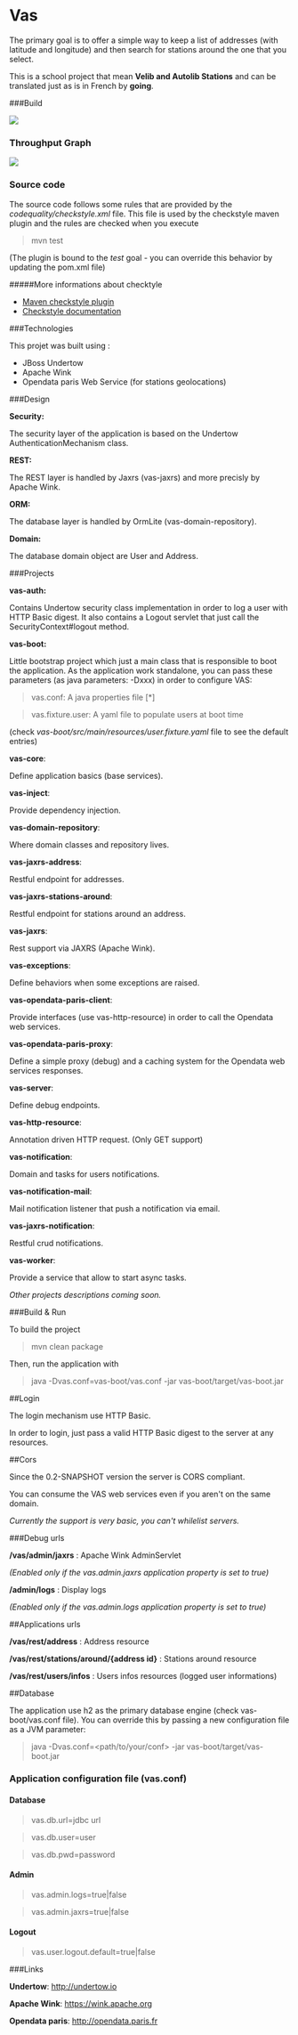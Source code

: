 # Vas

The primary goal is to offer a simple way to keep a list of addresses (with latitude and longitude) and then search for stations around 
the one that you select.

This is a school project that mean **Velib and Autolib Stations** and can be translated just as is in French by **going**.

###Build

[![](https://travis-ci.org/vincent7894/vas.svg?branch=master)](https://travis-ci.org/vincent7894/vas)

### Throughput Graph

[![](https://graphs.waffle.io/vincent7894/vas/throughput.svg)](https://waffle.io/vincent7894/vas/metrics)

### Source code

The source code follows some rules that are provided by the *codequality/checkstyle.xml* file. This file is used by the checkstyle maven plugin and the rules are checked when you execute

> mvn test

(The plugin is bound to the *test* goal - you can override this behavior by updating the pom.xml file)

#####More informations about checktyle

* [Maven checkstyle plugin](https://maven.apache.org/plugins/maven-checkstyle-plugin)
* [Checkstyle documentation](http://checkstyle.sourceforge.net)

###Technologies

This projet was built using :

* JBoss Undertow
* Apache Wink
* Opendata paris Web Service (for stations geolocations)

###Design

**Security:**

The security layer of the application is based on the Undertow AuthenticationMechanism class.

**REST:**

The REST layer is handled by Jaxrs (vas-jaxrs) and more precisly by Apache Wink.

**ORM:**

The database layer is handled by OrmLite (vas-domain-repository).

**Domain:**

The database domain object are User and Address.

###Projects

**vas-auth:**

Contains Undertow security class implementation in order to log a user with HTTP Basic digest.
It also contains a Logout servlet that just call the SecurityContext#logout method.

**vas-boot:**

Little bootstrap project which just a main class that is responsible to boot the application.
As the application work standalone, you can pass these parameters (as java parameters: -Dxxx) in order to configure VAS:

> vas.conf: A java properties file [*]

> vas.fixture.user: A yaml file to populate users at boot time

(check *vas-boot/src/main/resources/user.fixture.yaml* file to see the default entries)

**vas-core**:

Define application basics (base services).

**vas-inject**:

Provide dependency injection.

**vas-domain-repository**:

Where domain classes and repository lives.

**vas-jaxrs-address**:

Restful endpoint for addresses.

**vas-jaxrs-stations-around**:

Restful endpoint for stations around an address.

**vas-jaxrs**:

Rest support via JAXRS (Apache Wink).

**vas-exceptions**:

Define behaviors when some exceptions are raised.

**vas-opendata-paris-client**:

Provide interfaces (use vas-http-resource) in order to call the Opendata web services.

**vas-opendata-paris-proxy**:

Define a simple proxy (debug) and a caching system for the Opendata web services responses.

**vas-server**:

Define debug endpoints.

**vas-http-resource**:

Annotation driven HTTP request. (Only GET support) 

**vas-notification**:

Domain and tasks for users notifications.

**vas-notification-mail**:

Mail notification listener that push a notification via email.

**vas-jaxrs-notification**:

Restful crud notifications.

**vas-worker**:

Provide a service that allow to start async tasks.

*Other projects descriptions coming soon.*

###Build & Run

To build the project

> mvn clean package

Then, run the application with

> java -Dvas.conf=vas-boot/vas.conf -jar vas-boot/target/vas-boot.jar

##Login

The login mechanism use HTTP Basic.

In order to login, just pass a valid HTTP Basic digest to the server at any resources.

##Cors

Since the 0.2-SNAPSHOT version the server is CORS compliant.

You can consume the VAS web services even if you aren't on the same domain.

*Currently the support is very basic, you can't whilelist servers.*

###Debug urls

**/vas/admin/jaxrs** : Apache Wink AdminServlet

*(Enabled only if the vas.admin.jaxrs application property is set to true)*

**/admin/logs** : Display logs

*(Enabled only if the vas.admin.logs application property is set to true)*

##Applications urls

**/vas/rest/address** : Address resource

**/vas/rest/stations/around/{address id}** : Stations around resource

**/vas/rest/users/infos** : Users infos resources (logged user informations)

##Database

The application use h2 as the primary database engine (check vas-boot/vas.conf file). You can override this by passing a new configuration file as a JVM parameter:

> java -Dvas.conf=<path/to/your/conf> -jar vas-boot/target/vas-boot.jar

### Application configuration file (vas.conf)

#### Database

> vas.db.url=jdbc url

> vas.db.user=user

> vas.db.pwd=password

#### Admin

> vas.admin.logs=true|false

> vas.admin.jaxrs=true|false

#### Logout

> vas.user.logout.default=true|false

###Links

**Undertow**: http://undertow.io

**Apache Wink**: https://wink.apache.org

**Opendata paris**: http://opendata.paris.fr
